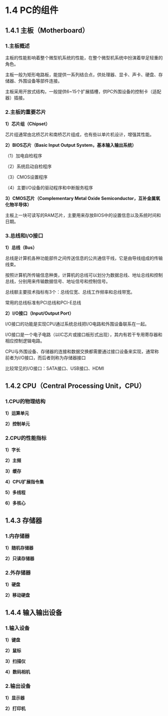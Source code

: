 # 1.4 PC的组件

## 1.4.1 主板（Motherboard）

### **1.主板概述**

主板的性能影响着整个微型机系统的性能，在整个微型机系统中扮演着举足轻重的角色。

主板一般为矩形电路板，能提供一系列结合点，供处理器、显卡、声卡、硬盘、存储器、外围设备等部件连接。

主板采用开放式结构，一般提供6\~15个扩展插槽，供PC外围设备的控制卡（适配器）插接。

### **2.主板的重要芯片**

**1）芯片组（Chipset）**

芯片组通常由北桥芯片和南桥芯片组成，也有些以单片机设计，增强其性能。

**2）BIOS芯片（Basic Input Output System，基本输入输出系统）**

（1）加电自检程序

（2）系统启动自检程序

（3）CMOS设置程序

（4）主要I/O设备的驱动程序和中断服务程序

**3）CMOS芯片（Complementary Metal Oxide Semiconductor，互补金属氧化物半导体）**

主板上一块可读写的RAM芯片，主要用来存放BIOS中的设置信息以及系统时间和日期。

### **3.总线和I/O接口**

**1）总线（Bus）**

总线是计算机各种功能部件之间传送信息的公共通信干线，它是由导线组成的传输线束。

按照计算机所传输信息种类，计算机的总线可以划分为数据总线、地址总线和控制总线，分别用来传输数据信号、地址信号和控制信号。

总线额主要技术指标有3个：总线位宽、总线工作频率和总线带宽。

常用的总线标准有PCI总线和PCI-E总线

**2）I/O接口（Input/Output Port）**

I/O接口的功能是实现CPU通过系统总线把I/O电路和外围设备联系在一起。

I/O接口是一个电子电路（以IC芯片或接口板形式出现），其内有若干专用寄存器和相应控制逻辑电路。

CPU与外围设备、存储器的连接和数据交换都需要通过接口设备来实现，通常称前者为I/O接口，而后者则称为存储器接口

比较常见的I/O接口：SATA接口、USB接口、HDMI

## 1.4.2 CPU（Central Processing Unit，CPU）

### **1.CPU的物理结构**

**1）运算单元**

**2）控制单元**

### **2.CPU的性能指标**

**1）字长**

**2）主频**

**3）缓存**

**4）CPU扩展指令集**

**5）多线程**

**6）多核心**

## 1.4.3 存储器

### **1.内存储器**

**1）随机存储器**

**2）只读存储器**

### **2.外存储器**

**1）硬盘**

**2）移动硬盘**

## 1.4.4 输入输出设备

### **1.输入设备**

**1）键盘**

**2）鼠标**

**3）扫描仪**

**4）数码相机**

### **2.输出设备**

**1）显示器**

**2）打印机**
